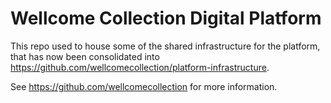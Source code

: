# Wellcome Collection Digital Platform

This repo used to house some of the shared infrastructure for the platform, that has now been consolidated into https://github.com/wellcomecollection/platform-infrastructure.

See https://github.com/wellcomecollection for more information.
